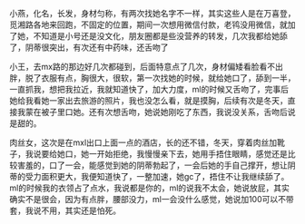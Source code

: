 小燕，化名，长发，身材匀称，有两次找她名字不一样，其实这些人是在万喜登，觅湘路各地来回跑，不固定的位置，期间一次想用微信付款，老鸨没用微信，就加了她，不知道是小号还是没文化，朋友圈都是些没营养的转发，几次我都给她舔了，阴蒂很突出，有次还有中药味，还舌吻了

小王，去mx路的那边好几次都碰到，后面特意点了几次，身材偏矮看脸看不出胖，脱了衣服有点，胸很大，很软，第一次找她的时候，就给她口了，舔到一半，一直抓我，想把我拉近，我就知道快了，加大力度，ml的时候又舌吻了，完事后她给我看她一家出去旅游的照片，我也没怎么看，就是摸胸，后续有次是冬天，直接我蒙在被子里口她。还有次想舌吻，她说她刚吃了东西，我说没关系，舌吻后说是甜的。

肉丝女，这次是在mxl出口上面一点的酒店，长的还不错，冬天，穿着肉丝加靴子，我说要给她口，她一开始拒绝，我慢慢亲下去，她用手捂住眼睛，感觉还是比较害羞的，口了一会，能感觉到她的阴蒂勃起了，一会后她的手自己撑开，想让阴蒂的受力面积更大，我便知道快了，一整加速，她gc了，捂住不让我继续舔了。ml的时候我的衣领占了点水，我说都是你的，ml的说我不太会，她说放屁，其实确实不是很会，因为有点胖，腰部没力，ml一会没什么感觉，她说加100可以不带套，我说不用，其实还是怕死。



